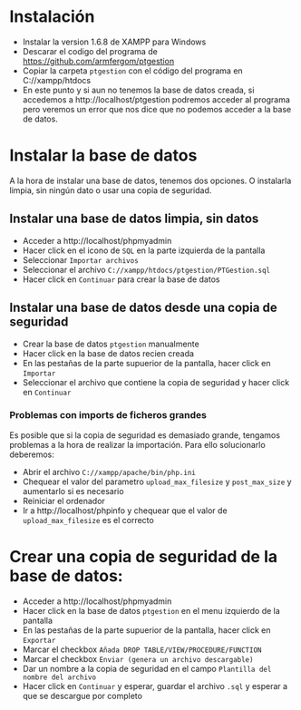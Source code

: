 # Instalación

- Instalar la version 1.6.8 de XAMPP para Windows
- Descarar el codigo del programa de https://github.com/armfergom/ptgestion
- Copiar la carpeta `ptgestion` con el código del programa en C://xampp/htdocs
- En este punto y si aun no tenemos la base de datos creada, si accedemos a http://localhost/ptgestion podremos acceder al programa pero veremos un error que nos dice que no podemos acceder a la base de datos. 

# Instalar la base de datos

A la hora de instalar una base de datos, tenemos dos opciones. O instalarla limpia, sin ningún dato o usar una copia de seguridad.

## Instalar una base de datos limpia, sin datos

- Acceder a http://localhost/phpmyadmin
- Hacer click en el icono de `SQL` en la parte izquierda de la pantalla
- Seleccionar `Importar archivos`
- Seleccionar el archivo `C://xampp/htdocs/ptgestion/PTGestion.sql`
- Hacer click en `Continuar` para crear la base de datos

## Instalar una base de datos desde una copia de seguridad

- Crear la base de datos `ptgestion` manualmente
- Hacer click en la base de datos recien creada
- En las pestañas de la parte supuerior de la pantalla, hacer click en `Importar`
- Seleccionar el archivo que contiene la copia de seguridad y hacer click en `Continuar`

### Problemas con imports de ficheros grandes

Es posible que si la copia de seguridad es demasiado grande, tengamos problemas a la hora de realizar la importación. Para ello solucionarlo deberemos:

- Abrir el archivo `C://xampp/apache/bin/php.ini`
- Chequear el valor del parametro `upload_max_filesize` y `post_max_size` y aumentarlo si es necesario
- Reiniciar el ordenador
- Ir a http://localhost/phpinfo y chequear que el valor de `upload_max_filesize` es el correcto 

# Crear una copia de seguridad de la base de datos:

- Acceder a http://localhost/phpmyadmin
- Hacer click en la base de datos `ptgestion` en el menu izquierdo de la pantalla
- En las pestañas de la parte supuerior de la pantalla, hacer click en `Exportar`
- Marcar el checkbox `Añada DROP TABLE/VIEW/PROCEDURE/FUNCTION`
- Marcar el checkbox `Enviar (genera un archivo descargable)`
- Dar un nombre a la copia de seguridad en el campo `Plantilla del nombre del archivo`
- Hacer click en `Continuar` y esperar, guardar el archivo `.sql` y esperar a que se descargue por completo